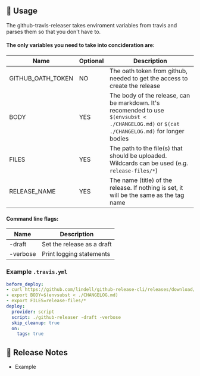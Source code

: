 🔧 Usage
----
The github-travis-releaser takes enviroment variables from travis and parses them so that you don't have to.

#### The only variables you need to take into concideration are:
| Name | Optional | Description |
|------|----------|-------------|
| GITHUB_OATH_TOKEN | NO | The oath token from github, needed to get the access to create the release |
| BODY | YES | The body of the release, can be markdown. It's recomended to use `$(envsubst < ./CHANGELOG.md)` or `$(cat ./CHANGELOG.md)` for longer bodies |
| FILES | YES | The path to the file(s) that should be uploaded. Wildcards can be used (e.g. `release-files/*`) |
| RELEASE_NAME | YES | The name (title) of the release. If nothing is set, it will be the same as the tag name |

#### Command line flags:
| Name | Description |
|------|-------------|
| -draft | Set the release as a draft |
| -verbose | Print logging statements |

### Example `.travis.yml`
```yaml
before_deploy:
- curl https://github.com/lindell/github-release-cli/releases/download/$TRAVIS_TAG/github-releaser-travis -L --output github-releaser && chmod +x github-releaser
- export BODY=$(envsubst < ./CHANGELOG.md)
- export FILES=release-files/*
deploy:
  provider: script
  script: ./github-releaser -draft -verbose
  skip_cleanup: true
  on:
    tags: true
```

📡 Release Notes
----
* Example
